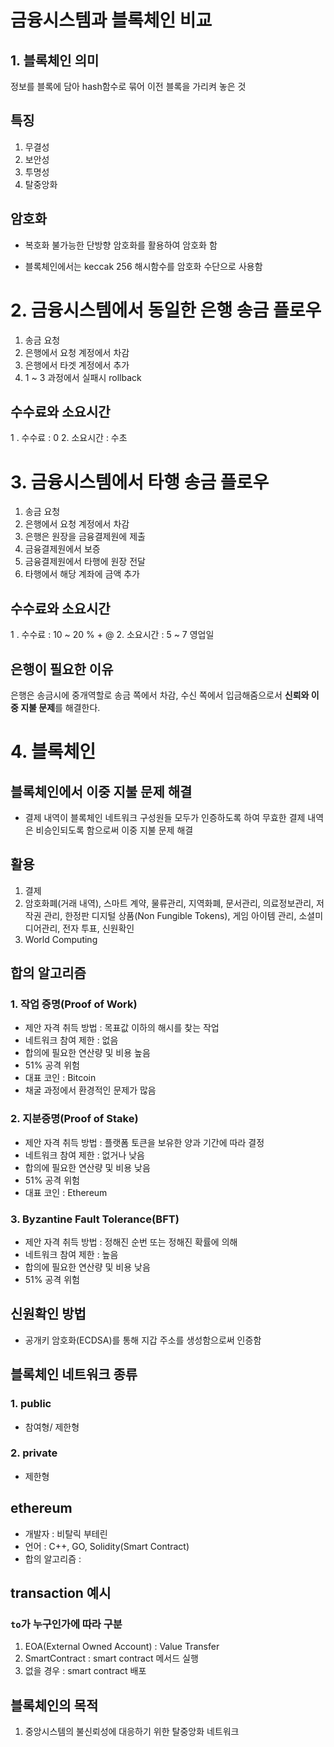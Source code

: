 # 금융시스템과 블록체인 비교

## 1. 블록체인 의미

정보를 블록에 담아 hash함수로 묶어 이전 블록을 가리켜 놓은 것

## 특징

1. 무결성
2. 보안성
3. 투명성
4. 탈중앙화

## 암호화

- 복호화 불가능한 단방향 암호화를 활용하여 암호화 함

- 블록체인에서는 keccak 256 해시함수를 암호화 수단으로 사용함

# 2. 금융시스템에서 동일한 은행 송금 플로우

1. 송금 요청
2. 은행에서 요청 계정에서 차감
3. 은행에서 타겟 계정에서 추가
4. 1 ~ 3 과정에서 실패시 rollback

## 수수료와 소요시간

1 . 수수료 : 0
2. 소요시간 : 수초


# 3. 금융시스템에서 타행 송금 플로우

1. 송금 요청
2. 은행에서 요청 계정에서 차감
3. 은행은 원장을 금융결제원에 제출
4. 금융결제원에서 보증
5. 금융결제원에서 타행에 원장 전달
6. 타행에서 해당 계좌에 금액 추가

## 수수료와 소요시간
1 . 수수료 : 10 ~ 20 % + @
2. 소요시간 : 5 ~ 7 영업일

## 은행이 필요한 이유

은행은 송금시에 중개역할로 송금 쪽에서 차감, 수신 쪽에서 입금해줌으로서 **신뢰와 이중 지불 문제**를 해결한다.

# 4. 블록체인


## 블록체인에서 이중 지불 문제 해결

- 결제 내역이 블록체인 네트워크 구성원들 모두가 인증하도록 하여 무효한 결제 내역은 비승인되도록 함으로써 이중 지불 문제 해결

## 활용

1. 결제
2. 암호화폐(거래 내역), 스마트 계약, 물류관리, 지역화폐, 문서관리, 의료정보관리, 저작권 관리, 한정판 디지털 상품(Non Fungible Tokens), 게임 아이템 관리, 소셜미디어관리, 전자 투표, 신원확인
3. World Computing



## 합의 알고리즘

### 1. 작업 증명(Proof of Work)

- 제안 자격 취득 방법 : 목표값 이하의 해시를 찾는 작업
- 네트워크  참여 제한 : 없음
- 합의에 필요한 연산량 및 비용 높음
- 51% 공격 위험
- 대표 코인 : Bitcoin
- 채굴 과정에서 환경적인 문제가 많음


### 2. 지분증명(Proof of Stake)

- 제안 자격 취득 방법 : 플랫폼 토큰을 보유한 양과 기간에 따라 결정
- 네트워크  참여 제한 : 없거나 낮음
- 합의에 필요한 연산량 및 비용 낮음
- 51% 공격 위험
- 대표 코인 : Ethereum

### 3. Byzantine Fault Tolerance(BFT)

- 제안 자격 취득 방법 : 정해진 순번 또는 정해진 확률에 의해
- 네트워크  참여 제한 : 높음
- 합의에 필요한 연산량 및 비용 낮음
- 51% 공격 위험

## 신원확인 방법

- 공개키 암호화(ECDSA)를 통해 지갑 주소를 생성함으로써 인증함

## 블록체인 네트워크 종류

### 1. public

- 참여형/ 제한형

### 2. private

- 제한형


## ethereum

- 개발자 : 비탈릭 부테린
- 언어 : C++, GO, Solidity(Smart Contract)
- 합의 알고리즘 : 


## transaction 예시

### `to`가 누구인가에 따라 구분

1. EOA(External Owned Account) : Value Transfer
2. SmartContract : smart contract 메서드 실행
3. 없을 경우 : smart contract 배포



## 블록체인의 목적

1. 중앙시스템의 불신뢰성에 대응하기 위한 탈중앙화 네트워크
